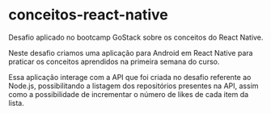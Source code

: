 # conceitos-react-native
Desafio aplicado no bootcamp GoStack sobre os conceitos do React Native.

Neste desafio criamos uma aplicação para Android em React Native para praticar os conceitos aprendidos na primeira semana do curso.

Essa aplicação interage com a API que foi criada no desafio referente ao Node.js, possibilitando a listagem dos repositórios presentes na API, 
assim como a possibilidade de incrementar o número de likes de cada item da lista.
